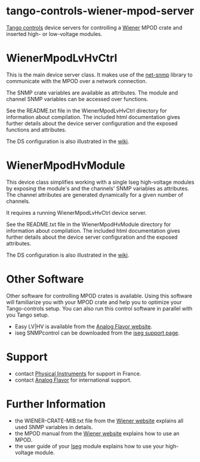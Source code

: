 # tango-controls-wiener-mpod-server
[Tango controls](http://www.tango-controls.org/) device servers for controlling a [Wiener](http://www.wiener-d.com/) MPOD crate and inserted high- or low-voltage modules.

# WienerMpodLvHvCtrl
This is the main device server class. It makes use of the [net-snmp](http://www.net-snmp.org/) library to communicate with the MPOD over a network connection. 

The SNMP crate variables are available as attributes.
The module and channel SNMP variables can be accessed over functions.

See the README.txt file in the WienerMpodLvHvCtrl directory for information about compilation.
The included html documentation gives further details about the device server configuration and the exposed functions and attributes.

The DS configuration is also illustrated in the [wiki](https://github.com/gerard-af/tango-controls-wiener-mpod-server/wiki).

# WienerMpodHvModule
This device class simplifies working with a single Iseg high-voltage modules by exposing the module's and the channels' SNMP 
variables as attributes. The channel attributes are generated dynamically for a given number of channels.

It requires a running WienerMpodLvHvCtrl device server.

See the README.txt file in the WienerMpodHvModule directory for information about compilation.
The included html documentation gives further details about the device server configuration and the exposed attributes.

The DS configuration is also illustrated in the [wiki](https://github.com/gerard-af/tango-controls-wiener-mpod-server/wiki).

# Other Software
Other software for controlling MPOD crates is available. Using this software will familiarize you with your MPOD crate and help you to optimize your Tango-controls setup. You can also run this control software in parallel with you Tango setup.
* Easy LV|HV is available from the [Analog Flavor website](http://www.analogflavor.com/en/bespice/easy-lvhv-control-software/).
* iseg SNMPcontrol can be downloaded from the [iseg support page](https://iseg-hv.com/en/support/downloads).

# Support
* contact [Physical Instruments](https://www.physical-instruments.fr/) for support in France.
* contact [Analog Flavor](http://www.analogflavor.com/) for international support.

# Further Information
* the WIENER-CRATE-MIB.txt file from the [Wiener website](http://www.wiener-d.com/) explains all used SNMP variables in details.
* the MPOD manual from the [Wiener website](http://www.wiener-d.com/) explains how to use an MPOD.
* the user guide of your [Iseg](http://iseg-hv.com) module explains how to use your high-voltage module.
